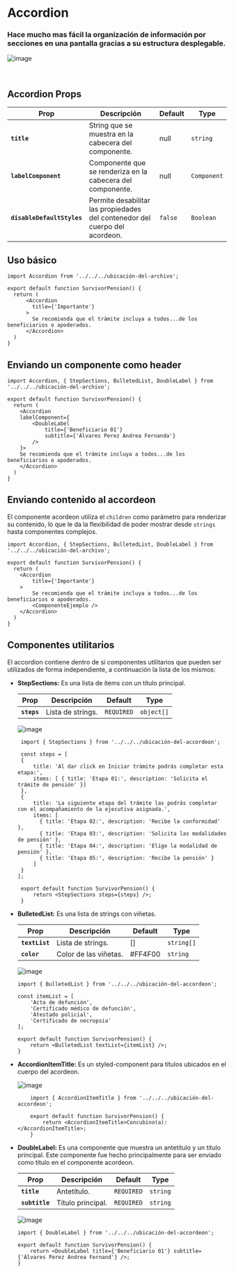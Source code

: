 # Accordion

### Hace mucho mas fácil la organización de información por secciones en una pantalla gracias a su estructura desplegable.

![image](https://user-images.githubusercontent.com/32302890/95225912-f4ad1b00-07c1-11eb-953c-b2224f189085.png)

<br />

## Accordion Props

| Prop | Descripción | Default | Type |
|---|---|---|--|
|**`title`**|String que se muestra en la cabecera del componente. |null| `string`
|**`labelComponent`**|Componente que se renderiza en la cabecera del componente. |null| `Component`
|**`disableDefaultStyles`**|Permite desabilitar las propiedades del contenedor del cuerpo del acordeon. |`false`| `Boolean`

## Uso básico

```JSX
import Accordion from '../../../ubicación-del-archivo';

export default function SurvivorPension() {
  return (
      <Accordion
        title={'Importante'}
      >
        Se recomienda que el trámite incluya a todos...de los beneficiarios o apoderados.
      </Accordion>
  )
}
```

## Enviando un componente como header

```JSX
import Accordion, { StepSections, BulletedList, DoubleLabel } from '../../../ubicación-del-archivo';

export default function SurvivorPension() {
  return (
    <Accordion
    labelComponent={
        <DoubleLabel 
            title={'Beneficiario 01'}
            subtitle={'Álvares Perez Andrea Fernanda'}
        />
    }>
    Se recomienda que el trámite incluya a todos...de los beneficiarios o apoderados.
    </Accordion>
  )
}
```

## Enviando contenido al accordeon
El componente acordeon utiliza el `children` como parámetro para renderizar su contenido, lo que le da la flexibilidad de poder mostrar desde `strings` hasta componentes complejos.

```JSX
import Accordion, { StepSections, BulletedList, DoubleLabel } from '../../../ubicación-del-archivo';

export default function SurvivorPension() {
  return (
    <Accordion
        title={'Importante'}
    >
        Se recomienda que el trámite incluya a todos...de los beneficiarios o apoderados.
        <ComponenteEjemplo />
    </Accordion>
  )
}
```

## Componentes utilitarios

El accordion contiene dentro de si componentes utilitarios que pueden ser utilizados de forma independiente, a continuación la lista de los mismos:

- **StepSections:** Es una lista de ítems con un título principal.

    | Prop | Descripción | Default | Type |
    |---|---|---|--|
    |**`steps`**|Lista de strings. |`REQUIRED`| `object[]`

   ![image](https://user-images.githubusercontent.com/32302890/95228820-689cf280-07c5-11eb-834d-30da2b2a131b.png)

   ```JSX
    import { StepSections } from '../../../ubicación-del-accordeon';

    const steps = [
    {
        title: 'Al dar click en Iniciar trámite podrás completar esta etapa:',
        items: [ { title: 'Etapa 01:', description: 'Solicita el trámite de pensión' }]
    },
    {
        title: 'La siguiente etapa del trámite las podrás completar con el acompañamiento de la ejecutiva asignada.',
        items: [
          { title: 'Etapa 02:', description: 'Recibe la conformidad' },
          { title: 'Etapa 03:', description: 'Solicita las modalidades de pensión' },
          { title: 'Etapa 04:', description: 'Elige la modalidad de pensión' },
          { title: 'Etapa 05:', description: 'Recibe la pensión' }
        ]
    }
  ];

    export default function SurvivorPension() {
        return <StepSections steps={steps} />;
    }
    ```

- **BulletedList:** Es una lista de strings con viñetas.

    | Prop | Descripción | Default | Type |
    |---|---|---|--|
    |**`textList`**|Lista de strings. |[]| `string[]`
    |**`color`**|Color de las viñetas. |#FF4F00| `string`


    ![image](https://user-images.githubusercontent.com/32302890/95230352-63d93e00-07c7-11eb-85f2-7168666fc2f9.png)

    ```JSX
    import { BulletedList } from '../../../ubicación-del-accordeon';

    const itemList = [
        'Acta de defunción',
        'Certificado médico de defunción',
        'Atestado policial',
        'Certificado de necropsia'
    ];

    export default function SurvivorPension() {
        return <BulletedList textList={itemList} />;
    }
    ```

- **AccordionItemTitle:** Es un styled-component para títulos ubicados en el cuerpo del acordeon.

    ![image](https://user-images.githubusercontent.com/32302890/95235567-6342a680-07cb-11eb-95d0-57f257e8035c.png)

    ```JSX
        import { AccordionItemTitle } from '../../../ubicación-del-accordeon';

        export default function SurvivorPension() {
            return <AccordionItemTitle>Concubino(a):</AccordionItemTitle>;
        }
    ```


- **DoubleLabel:** Es una componente que muestra un antetítulo y un título principal. Este componente fue hecho principalmente para ser enviado como título en el componente acordeon.

    | Prop | Descripción | Default | Type |
    |---|---|---|--|
    |**`title`**| Antetítulo. |`REQUIRED`| `string`|
    |**`subtitle`**| Título principal. |`REQUIRED`| `string`|


    ![image](https://user-images.githubusercontent.com/32302890/95236430-89b51180-07cc-11eb-90a8-5a0ba03a6685.png)


    ```JSX
    import { DoubleLabel } from '../../../ubicación-del-accordeon';

    export default function SurvivorPension() {
        return <DoubleLabel title={'Beneficiario 01'} subtitle={'Álvares Perez Andrea Fernand'} />;
    }
    ```